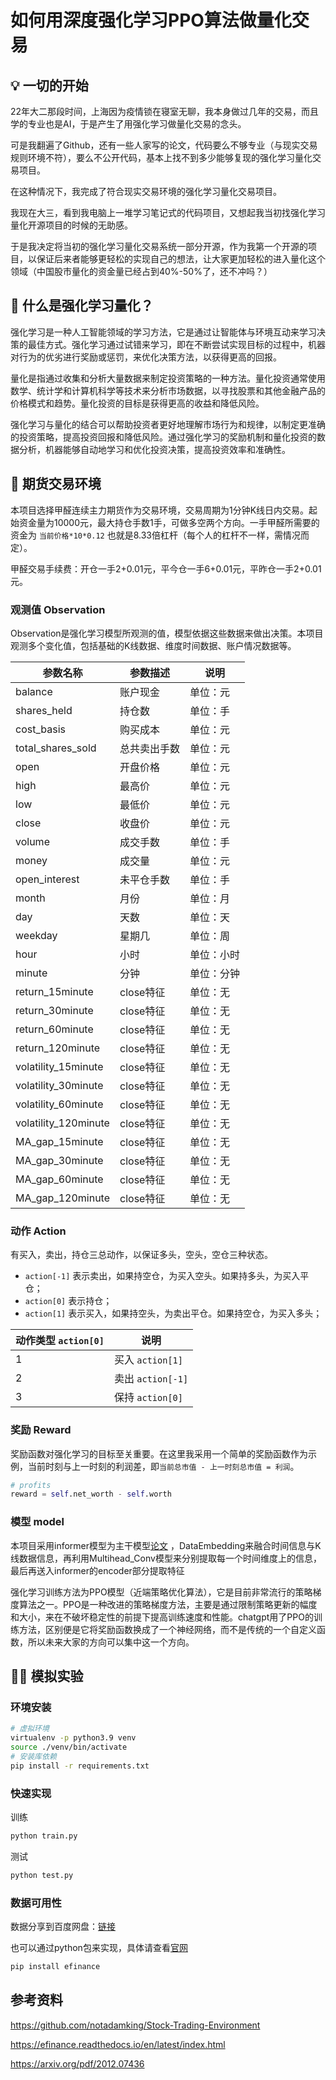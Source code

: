 # 如何用深度强化学习PPO算法做量化交易

## 💡 一切的开始

22年大二那段时间，上海因为疫情锁在寝室无聊，我本身做过几年的交易，而且学的专业也是AI，于是产生了用强化学习做量化交易的念头。

可是我翻遍了Github，还有一些人家写的论文，代码要么不够专业（与现实交易规则环境不符），要么不公开代码，基本上找不到多少能够复现的强化学习量化交易项目。

在这种情况下，我完成了符合现实交易环境的强化学习量化交易项目。

我现在大三，看到我电脑上一堆学习笔记式的代码项目，又想起我当初找强化学习量化开源项目的时候的无助感。

于是我决定将当初的强化学习量化交易系统一部分开源，作为我第一个开源的项目，以保证后来者能够更轻松的实现自己的想法，让大家更加轻松的进入量化这个领域（中国股市量化的资金量已经占到40%-50%了，还不冲吗？）


## 📖 什么是强化学习量化？

强化学习是一种人工智能领域的学习方法，它是通过让智能体与环境互动来学习决策的最佳方式。强化学习通过试错来学习，即在不断尝试实现目标的过程中，机器对行为的优劣进行奖励或惩罚，来优化决策方法，以获得更高的回报。

量化是指通过收集和分析大量数据来制定投资策略的一种方法。量化投资通常使用数学、统计学和计算机科学等技术来分析市场数据，以寻找股票和其他金融产品的价格模式和趋势。量化投资的目标是获得更高的收益和降低风险。

强化学习与量化的结合可以帮助投资者更好地理解市场行为和规律，以制定更准确的投资策略，提高投资回报和降低风险。通过强化学习的奖励机制和量化投资的数据分析，机器能够自动地学习和优化投资决策，提高投资效率和准确性。

## 🤖 期货交易环境

本项目选择甲醛连续主力期货作为交易环境，交易周期为1分钟K线日内交易。起始资金量为10000元，最大持仓手数1手，可做多空两个方向。一手甲醛所需要的资金为 `当前价格*10*0.12` 也就是8.33倍杠杆（每个人的杠杆不一样，需情况而定）。

甲醛交易手续费：开仓一手2+0.01元，平今仓一手6+0.01元，平昨仓一手2+0.01元。

### 观测值 Observation

Observation是强化学习模型所观测的值，模型依据这些数据来做出决策。本项目观测多个变化值，包括基础的K线数据、维度时间数据、账户情况数据等。

| 参数名称                 | 参数描述    | 说明    |
|----------------------|---------|-------|
| balance              | 账户现金    | 单位：元  |
| shares_held          | 持仓数     | 单位：手  |
| cost_basis           | 购买成本    | 单位：元  |
| total_shares_sold    | 总共卖出手数  | 单位：元  |
| open                 | 开盘价格    | 单位：元  |
| high                 | 最高价     | 单位：元  |
| low                  | 最低价     | 单位：元  |
| close                | 收盘价     | 单位：元  |
| volume               | 成交手数    | 单位：手  |
| money                | 成交量     | 单位：元  |
| open_interest        | 未平仓手数   | 单位：手  |
| month                | 月份      | 单位：月  |
| day                  | 天数      | 单位：天  |
| weekday              | 星期几     | 单位：周  |
| hour                 | 小时      | 单位：小时 |
| minute               | 分钟      | 单位：分钟 |
| return_15minute      | close特征 | 单位：无  |
| return_30minute      | close特征     | 单位：无  |
| return_60minute      | close特征   | 单位：无  |
| return_120minute     | close特征      | 单位：无  |
| volatility_15minute  | close特征 | 单位：无  |
| volatility_30minute  | close特征     | 单位：无  |
| volatility_60minute  | close特征   | 单位：无  |
| volatility_120minute | close特征      | 单位：无  |
| MA_gap_15minute      | close特征 | 单位：无  |
| MA_gap_30minute      | close特征     | 单位：无  |
| MA_gap_60minute      | close特征   | 单位：无  |
| MA_gap_120minute     | close特征      | 单位：无  |

### 动作 Action

有买入，卖出，持仓三总动作，以保证多头，空头，空仓三种状态。

- `action[-1]` 表示卖出，如果持空仓，为买入空头。如果持多头，为买入平仓；
- `action[0]` 表示持仓；
- `action[1]` 表示买入，如果持空头，为卖出平仓。如果持空仓，为买入多头；

| 动作类型 `action[0]` | 说明              |
|---|-----------------|
| 1 | 买入 `action[1]`  |
| 2 | 卖出 `action[-1]` |
| 3 | 保持 `action[0]`  |

### 奖励 Reward

奖励函数对强化学习的目标至关重要。在这里我采用一个简单的奖励函数作为示例，当前时刻与上一时刻的利润差，即`当前总市值 - 上一时刻总市值 = 利润`。

```python
# profits
reward = self.net_worth - self.worth
```

### 模型 model

本项目采用informer模型为主干模型[论文](https://arxiv.org/pdf/2012.07436) ，DataEmbedding来融合时间信息与K线数据信息，再利用Multihead_Conv模型来分别提取每一个时间维度上的信息，最后再送入informer的encoder部分提取特征

强化学习训练方法为PPO模型（近端策略优化算法），它是目前非常流行的策略梯度算法之一。PPO是一种改进的策略梯度方法，主要是通过限制策略更新的幅度和大小，来在不破坏稳定性的前提下提高训练速度和性能。chatgpt用了PPO的训练方法，区别便是它将奖励函数换成了一个神经网络，而不是传统的一个自定义函数，所以未来大家的方向可以集中这一个方向。




## 🕵️‍♀️ 模拟实验

### 环境安装

```sh
# 虚拟环境
virtualenv -p python3.9 venv
source ./venv/bin/activate
# 安装库依赖
pip install -r requirements.txt
```

### 快速实现
训练
```sh
python train.py
```
测试
```sh
python test.py
```

### 数据可用性
数据分享到百度网盘：[链接](https://pan.baidu.com/s/1O1xNZWPHmfKgWSqeaguG_g?pwd=g2ik)

也可以通过python包来实现，具体请查看[官网](https://efinance.readthedocs.io/en/latest/index.html)
```sh
pip install efinance
```


## 参考资料

https://github.com/notadamking/Stock-Trading-Environment

https://efinance.readthedocs.io/en/latest/index.html

https://arxiv.org/pdf/2012.07436
